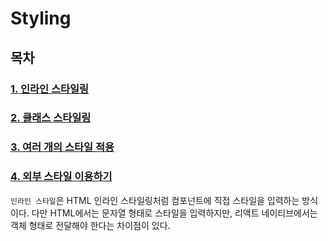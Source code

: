 # Styling

## 목차

### [1. 인라인 스타일링](#)

### [2. 클래스 스타일링](#)

### [3. 여러 개의 스타일 적용](#)

### [4. 외부 스타일 이용하기](#)



`인라인 스타일`은 HTML 인라인 스타일링처럼 컴포넌트에 직접 스타일을 입력하는 방식이다. 다만 HTML에서는 문자열 형태로 스타일을 입력하지만, 리액트 네이티브에서는 객체 형태로 전달해야 한다는 차이점이 있다.

